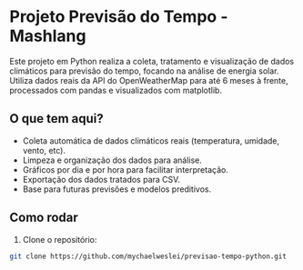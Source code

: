 # Projeto Previsão do Tempo - Mashlang

Este projeto em Python realiza a coleta, tratamento e visualização de dados climáticos para previsão do tempo, focando na análise de energia solar. Utiliza dados reais da API do OpenWeatherMap para até 6 meses à frente, processados com pandas e visualizados com matplotlib.

## O que tem aqui?

- Coleta automática de dados climáticos reais (temperatura, umidade, vento, etc).
- Limpeza e organização dos dados para análise.
- Gráficos por dia e por hora para facilitar interpretação.
- Exportação dos dados tratados para CSV.
- Base para futuras previsões e modelos preditivos.

## Como rodar

1. Clone o repositório:

```bash
git clone https://github.com/mychaelweslei/previsao-tempo-python.git
